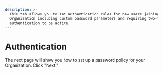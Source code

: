 ```yaml
---
description: >-
  This tab allows you to set authentication rules for new users joining your
  Organization including custom password parameters and requiring two-factor
  authentication to be active.
---
```


# Authentication

The next page will show you how to set up a password policy for your Organization. Click "Next."&#x20;
